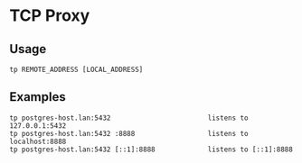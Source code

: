# TCP Proxy

## Usage

```
tp REMOTE_ADDRESS [LOCAL_ADDRESS]
```

## Examples

```
tp postgres-host.lan:5432                        listens to 127.0.0.1:5432
tp postgres-host.lan:5432 :8888                  listens to localhost:8888
tp postgres-host.lan:5432 [::1]:8888             listens to [::1]:8888
```
